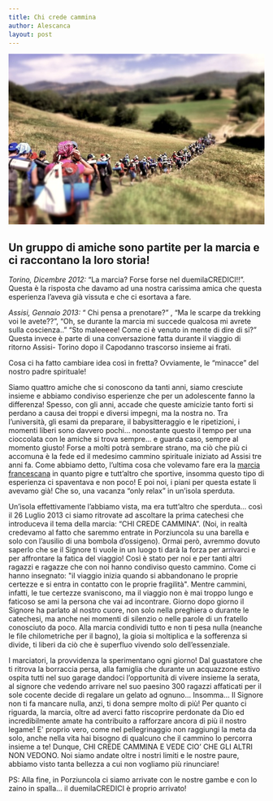 ```yaml
---
title: Chi crede cammina
author: Alescanca
layout: post
---
```


![](/img/posts/chi-crede-cammina.jpg)

## Un gruppo di amiche sono partite per la marcia e ci raccontano la loro storia!

*Torino, Dicembre 2012:* “La marcia? Forse forse nel duemilaCREDICI!!”. Questa è la risposta che davamo ad una nostra carissima amica che questa esperienza l’aveva già vissuta e che ci esortava a fare.

*Assisi, Gennaio 2013:* “ Chi pensa a prenotare?” , “Ma le scarpe da trekking voi le avete??”, “Oh, se durante la marcia mi succede qualcosa mi avrete sulla coscienza..” “Sto maleeeee! Come ci è venuto in mente di dire di si?” Questa invece è parte di una conversazione fatta durante il viaggio di ritorno Assisi- Torino dopo il Capodanno trascorso insieme ai frati. 

Cosa ci ha fatto cambiare idea così in fretta? Ovviamente, le “minacce” del nostro padre spirituale! 

Siamo quattro amiche che si conoscono da tanti anni, siamo cresciute insieme e abbiamo condiviso esperienze che per un adolescente fanno la differenza! Spesso, con gli anni, accade che queste amicizie tanto forti si perdano a causa dei troppi e diversi impegni, ma la nostra no. Tra l’università, gli esami da preparare, il babysitteraggio e le ripetizioni, i momenti liberi sono davvero pochi… nonostante questo il tempo per una cioccolata con le amiche si trova sempre… e guarda caso, sempre al momento giusto! Forse a molti potrà sembrare strano, ma ciò che più ci accomuna è la fede ed il medesimo cammino spirituale iniziato ad Assisi tre anni fa. Come abbiamo detto, l’ultima cosa che volevamo fare era la [marcia francescana](http://5p2p.it/2013/07/15/marcia2002.html) in quanto pigre e tutt’altro che sportive, insomma questo tipo di esperienza ci spaventava e non poco! E poi noi, i piani per questa estate li avevamo già! Che so, una vacanza “only relax” in un’isola sperduta. 

Un’isola effettivamente l’abbiamo vista, ma era tutt’altro che sperduta… così il 26 Luglio 2013 ci siamo ritrovate ad ascoltare la prima catechesi che introduceva il tema della marcia: “CHI CREDE CAMMINA”. (Noi, in realtà credevamo al fatto che saremmo entrate in Porziuncola su una barella e solo con l’ausilio di una bombola d’ossigeno).  Ormai però, avremmo dovuto saperlo che se il Signore ti vuole in un luogo ti darà la forza per arrivarci e per affrontare la fatica del viaggio! Così è stato per noi e per tanti altri ragazzi e ragazze che con noi hanno condiviso questo cammino. Come ci hanno insegnato: "il viaggio inizia quando si abbandonano le proprie certezze e si entra in contatto con le proprie fragilità". Mentre cammini, infatti, le tue certezze svaniscono, ma il viaggio non è mai troppo lungo e faticoso se ami la persona che vai ad incontrare. Giorno dopo giorno il Signore ha parlato al nostro cuore, non solo nella preghiera o durante le catechesi, ma anche nei momenti di silenzio o nelle parole di un fratello conosciuto da poco. Alla marcia condividi tutto e non ti pesa nulla (neanche le file chilometriche per il bagno), la gioia si moltiplica e la sofferenza si divide, ti liberi da ciò che è superfluo vivendo solo dell’essenziale. 

I marciatori, la provvidenza la sperimentano ogni giorno! Dal guastatore che ti ritrova la borraccia persa, alla famiglia che durante un acquazzone estivo ospita tutti nel suo garage dandoci l’opportunità di vivere insieme la serata, al signore che vedendo arrivare nel suo paesino 300 ragazzi affaticati per il sole cocente decide di regalare un gelato ad ognuno... Insomma... Il Signore non ti fa mancare nulla, anzi, ti dona sempre molto di più! Per quanto ci riguarda, la marcia, oltre ad averci fatto riscoprire perdonate da Dio ed incredibilmente amate ha contribuito a rafforzare ancora di più il nostro legame! E' proprio vero, come nel pellegrinaggio non raggiungi la meta da solo, anche nella vita hai bisogno di qualcuno che il cammino lo percorra insieme a te! Dunque, CHI CREDE CAMMINA E VEDE CIO’ CHE GLI ALTRI NON VEDONO. Noi siamo andate oltre i nostri limiti e le nostre paure, abbiamo visto tanta bellezza a cui non vogliamo più rinunciare! 

PS: Alla fine, in Porziuncola ci siamo arrivate con le nostre gambe e con lo zaino in spalla… il duemilaCREDICI è proprio arrivato!